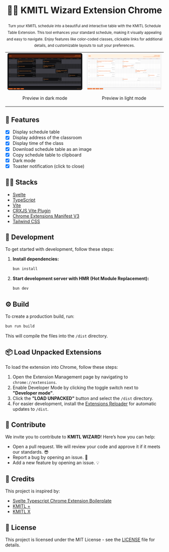 <div align="center">
    <h1>🧙‍♂️ KMITL Wizard Extension Chrome</h1>
    <p>
        <sub>
            Turn your KMITL schedule into a beautiful and interactive table with the KMITL Schedule Table Extension. This tool enhances your standard schedule, making it visually appealing and easy to navigate. Enjoy features like color-coded classes, clickable links for additional details, and customizable layouts to suit your preferences.
        </sub>
    </p>
    <table>
        <tr>
            <td>
                <img src=".github/images/preview-dark.png" alt="Preview" width="100%" style="border-radius: 5px;">
                <p align="center">
                    Preview in dark mode
                </p>
            </td>
            <td>
                <img src=".github/images/preview-light.png" alt="Preview" width="100%" style="border-radius: 5px;">
                <p align="center">
                    Preview in light mode
                </p>
            </td>
        </tr>
    </table>
</div>

## 🔮 Features

- [x] Display schedule table
- [x] Display address of the classroom
- [x] Display time of the class
- [x] Download schedule table as an image
- [x] Copy schedule table to clipboard
- [x] Dark mode
- [x] Toaster notification (click to close)

## 🧑‍💻 Stacks

- [Svelte](https://svelte.dev/)
- [TypeScript](https://www.typescriptlang.org/)
- [Vite](https://vitejs.dev/)
- [CRXJS Vite Plugin](https://github.com/crxjs/chrome-extension-tools/blob/main/packages/vite-plugin/README.md)
- [Chrome Extensions Manifest V3](https://developer.chrome.com/docs/extensions/mv3/intro/)
- [Tailwind CSS](https://tailwindcss.com/)

## 🚜 Development

To get started with development, follow these steps:

1. **Install dependencies:**

   ```bash
   bun install
   ```

2. **Start development server with HMR (Hot Module Replacement):**

   ```bash
   bun dev
   ```

## ⚙️ Build

To create a production build, run:

```bash
bun run build
```

This will compile the files into the `/dist` directory.

## 📦 Load Unpacked Extensions

To load the extension into Chrome, follow these steps:

1. Open the Extension Management page by navigating to `chrome://extensions`.
2. Enable Developer Mode by clicking the toggle switch next to **"Developer mode"**.
3. Click the **"LOAD UNPACKED"** button and select the `/dist` directory.
4. For easier development, install the [Extensions Reloader](https://chromewebstore.google.com/detail/extensions-reloader/fimgfedafeadlieiabdeeaodndnlbhid) for automatic updates to `/dist`.

## 🤝 Contribute

We invite you to contribute to **KMITL WIZARD**! Here’s how you can help:

- Open a pull request. We will review your code and approve it if it meets our standards. 😎
- Report a bug by opening an issue. 🐛
- Add a new feature by opening an issue. 💡

## 🫡 Credits

This project is inspired by:

- [Svelte Typescript Chrome Extension Boilerplate](https://github.com/NekitCorp/chrome-extension-svelte-typescript-boilerplate)
- [KMITL +](https://github.com/t0ngk/KMITL-PLUS)
- [KMITL X](https://github.com/BossNz/kmitl-x)

## 📄 License

This project is licensed under the MIT License - see the [LICENSE](LICENSE) file for details.

